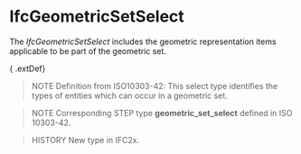 # IfcGeometricSetSelect

The _IfcGeometricSetSelect_ includes the geometric representation items applicable to be part of the geometric set.
<!-- end of short definition -->

{ .extDef}
> NOTE Definition from ISO10303-42:
> This select type identifies the types of entities which can occur in a geometric set.

> NOTE Corresponding STEP type **geometric_set_select** defined in ISO 10303-42.

> HISTORY New type in IFC2x.
